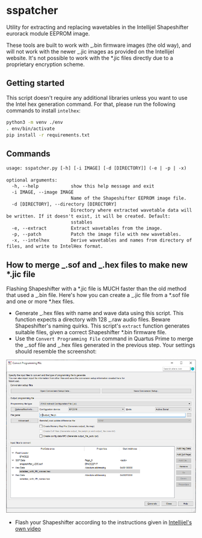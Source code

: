# sspatcher

Utility for extracting and replacing wavetables in the Intellijel Shapeshifter eurorack module EEPROM image.

These tools are built to work with _.bin firmware images (the old way), and will not work with the newer _.jic images as provided on the Intellijel website. It's not possible to work with the \*.jic files directly due to a proprietary encryption scheme.

## Getting started

This script doesn't require any additional libraries unless you want to use the Intel hex generation command. For that, please run the following commands to install `intelhex`:

```bash
python3 -m venv ./env
. env/bin/activate
pip install -r requirements.txt
```

## Commands

```
usage: sspatcher.py [-h] [-i IMAGE] [-d [DIRECTORY]] (-e | -p | -x)

optional arguments:
  -h, --help            show this help message and exit
  -i IMAGE, --image IMAGE
                        Name of the Shapeshifter EEPROM image file.
  -d [DIRECTORY], --directory [DIRECTORY]
                        Directory where extracted wavetable data will be written. If it doesn't exist, it will be created. Default:
                        sstables
  -e, --extract         Extract wavetables from the image.
  -p, --patch           Patch the image file with new wavetables.
  -x, --intelhex        Derive wavetables and names from directory of files, and write to IntelHex format.
```

## How to merge _.sof and _.hex files to make new \*.jic file

Flashing Shapeshifter with a \*.jic file is MUCH faster than the old method that used a _.bin file. Here's how you can create a _.jic file from a \*.sof file and one or more \*.hex files.

- Generate _.hex files with name and wave data using this script. This function expects a directory with 128 _.raw audio files. Beware Shapeshifter's naming quirks. This script's `extract` function generates suitable files, given a correct Shapeshifter \*.bin firmware file.
- Use the `Convert Programming File` command in Quartus Prime to merge the _.sof file and _.hex files generated in the previous step. Your settings should resemble the screenshot:

![Convert Programming File](merge-sof-and-hex-files.png)

- Flash your Shapeshifter according to the instructions given in [Intellijel's own video](https://www.youtube.com/watch?v=ps9q49R-u7o)

